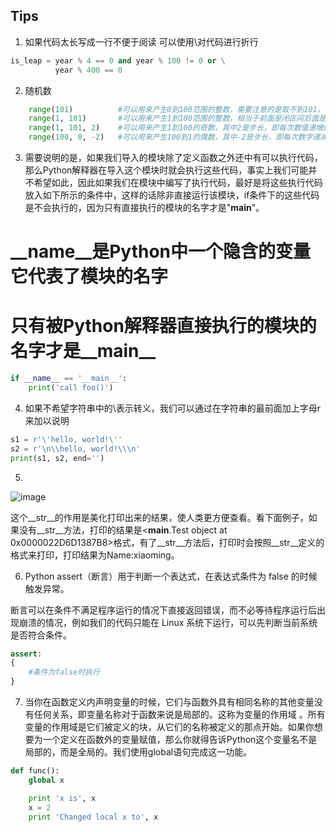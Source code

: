 ## Tips

1. 如果代码太长写成一行不便于阅读 可以使用\对代码进行折行

```Python
is_leap = year % 4 == 0 and year % 100 != 0 or \
          year % 400 == 0
```

2. 随机数

```Python
	range(101)          #可以用来产生0到100范围的整数，需要注意的是取不到101。
	range(1, 101)       #可以用来产生1到100范围的整数，相当于前面是闭区间后面是开区间。
	range(1, 101, 2)    #可以用来产生1到100的奇数，其中2是步长，即每次数值递增的值。
	range(100, 0, -2)   #可以用来产生100到1的偶数，其中-2是步长，即每次数字递减的值。
```

3. 需要说明的是，如果我们导入的模块除了定义函数之外还中有可以执行代码，那么Python解释器在导入这个模块时就会执行这些代码，事实上我们可能并不希望如此，因此如果我们在模块中编写了执行代码，最好是将这些执行代码放入如下所示的条件中，这样的话除非直接运行该模块，if条件下的这些代码是不会执行的，因为只有直接执行的模块的名字才是"__main__"。
# __name__是Python中一个隐含的变量它代表了模块的名字
# 只有被Python解释器直接执行的模块的名字才是__main__

```Python
if __name__ == '__main__':
    print('call foo()')
```

4. 如果不希望字符串中的\表示转义，我们可以通过在字符串的最前面加上字母r来加以说明

```Python
s1 = r'\'hello, world!\''
s2 = r'\n\\hello, world!\\\n'
print(s1, s2, end='')
```

5. 
![image](https://github.com/liukanshan1/Python-Study/blob/main/5.png)

这个__str__的作用是美化打印出来的结果，使人类更方便查看。看下面例子，如果没有__str__方法，打印的结果是<__main__.Test object at 0x0000022D6D1387B8>格式，有了__str__方法后，打印时会按照__str__定义的格式来打印，打印结果为Name:xiaoming。

6. Python assert（断言）用于判断一个表达式，在表达式条件为 false 的时候触发异常。

断言可以在条件不满足程序运行的情况下直接返回错误，而不必等待程序运行后出现崩溃的情况，例如我们的代码只能在 Linux 系统下运行，可以先判断当前系统是否符合条件。

```Python
assert:
{
	#条件为false时执行
}

```

7. 当你在函数定义内声明变量的时候，它们与函数外具有相同名称的其他变量没有任何关系，即变量名称对于函数来说是局部的。这称为变量的作用域 。所有变量的作用域是它们被定义的块，从它们的名称被定义的那点开始。如果你想要为一个定义在函数外的变量赋值，那么你就得告诉Python这个变量名不是局部的，而是全局的。我们使用global语句完成这一功能。

```Python
def func():
    global x

    print 'x is', x
    x = 2
    print 'Changed local x to', x
```
